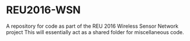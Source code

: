 # REU2016-WSN
A repository for code as part of the REU 2016 Wireless Sensor Network project
This will essentially act as a shared folder for miscellaneous code.
